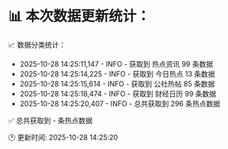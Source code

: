 📊 本次数据更新统计：
==========================

📈 数据分类统计：
- 2025-10-28 14:25:11,147 - INFO - 获取到 热点资讯 99 条数据
- 2025-10-28 14:25:14,225 - INFO - 获取到 今日热点 13 条数据
- 2025-10-28 14:25:15,614 - INFO - 获取到 公社热帖 85 条数据
- 2025-10-28 14:25:18,474 - INFO - 获取到 财经日历 99 条数据
- 2025-10-28 14:25:20,407 - INFO - 总共获取到 296 条热点数据

✅ 总共获取到 - 条热点数据

🕐 更新时间: 2025-10-28 14:25:20
